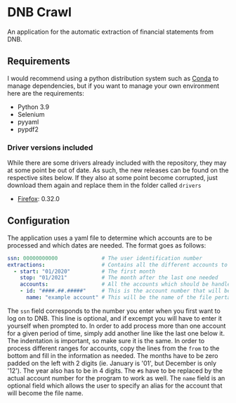 # DNB Crawl

An application for the automatic extraction of financial statements from DNB.

## Requirements

I would recommend using a python distribution system such as [Conda](https://docs.conda.io/en/latest/miniconda.html) to manage dependencies, but if you want to manage your own environment here are the requirements:

- Python 3.9
- Selenium
- pyyaml
- pypdf2

### Driver versions included

While there are some drivers already included with the repository, they may at some point be out of date.
As such, the new releases can be found on the respective sites below.
If they also at some point become corrupted, just download them again and replace them in the folder called `drivers`

- [Firefox](https://github.com/mozilla/geckodriver/releases): 0.32.0

## Configuration

The application uses a yaml file to determine which accounts are to be processed and which dates are needed.
The format goes as follows:

```yaml
ssn: 00000000000              # The user identification number
extractions:                  # Contains all the different accounts to be extracted
  - start: "01/2020"          # The first month
    stop: "01/2021"           # The month after the last one needed
    accounts:                 # All the accounts which should be handled within this duration
    - id: "####.##.#####"     # This is the account number that will be looked for on DNB's pages
      name: "example account" # This will be the name of the file pertaining to this account
```

The `ssn` field corresponds to the number you enter when you first want to log on to DNB.
This line is optional, and if excempt you will have to enter it yourself when prompted to.
In order to add process more than one account for a given period of time, simply add another line like the last one below it.
The indentation is important, so make sure it is the same.
In order to process different ranges for accounts, copy the lines from the `from` to the bottom and fill in the information as needed.
The months have to be zero padded on the left with 2 digits (ie.
January is '01', but December is only '12').
The year also has to be in 4 digits.
The `#`s have to be replaced by the actual account number for the program to work as well.
The `name` field is an optional field which allows the user to specify an alias for the account that will become the file name.
